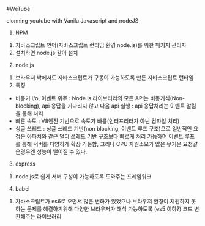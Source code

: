 #WeTube

clonning youtube with Vanila Javascript and nodeJS

1. NPM
 1) 자바스크립트 언어(자바스크립트 런타임 환경 node.js)를 위한 패키지 관리자
 2) 설치하면 node.js 같이 설치

2. node.js
 1) 브라우저 밖에서도 자바스크립트가 구동이 가능하도록 만든 자바스크립트 런타임
 2) 특징
   - 비동기 i/o, 이벤트 위주
    : Node.js 라이브러리의 모든 API는 비동기식(Non-blocking), api 응답을 기다리지 않고 다음 api 실행
    : api 응답처리는 이벤트 알림을 통해 처리
   - 빠른 속도
    : V8엔진 기반으로 속도가 빠름(인터프리터가 아닌 컴파일 처리)
   - 싱글 쓰레드
    : 싱글 쓰레드 기반(non blocking, 이벤트 루프 구조)으로 일반적인 요청은 아파치와 같은 멀티 쓰레드 기반 구조보다 빠르게 처리 가능하며
      이벤트 루프를 통해 서버를 다양하게 확장 가능함, 그러나 CPU 자원소모가 많은 무거운 요청같은경우엔 성능이 떨어질 수 있다.
      
 3. express
  1) node.js로 쉽게 서버 구성이 가능하도록 도와주는 프레임워크
    
 4. babel
  1) 자바스크립트가 es6로 오면서 많은 변화가 있었으나 브라우저 환경이 지원하지 못하는 문제를 해결하기위해 다양한 브라우저가 해석 가능하도록
    (es5 이하?) 코드 변환해주는 라이브러리


